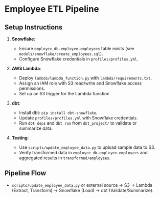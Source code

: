 # Employee ETL Pipeline

## Setup Instructions

1. **Snowflake**:
   - Ensure `employee_db.employee.employees` table exists (see `models/snowflake/create_employees.sql`).
   - Configure Snowflake credentials in `profiles/profiles.yml`.

2. **AWS Lambda**:
   - Deploy `lambda/lambda_function.py` with `lambda/requirements.txt`.
   - Assign an IAM role with S3 read/write and Snowflake access permissions.
   - Set up an S3 trigger for the Lambda function.

3. **dbt**:
   - Install dbt: `pip install dbt-snowflake`.
   - Update `profiles/profiles.yml` with Snowflake credentials.
   - Run `dbt deps` and `dbt run` from `dbt_project/` to validate or summarize data.

4. **Testing**:
   - Use `scripts/update_employee_data.py` to upload sample data to S3.
   - Verify transformed data in `employee_db.employee.employees` and aggregated results in `transformed/employees`.

## Pipeline Flow
- `scripts/update_employee_data.py` or external source → S3 → Lambda (Extract, Transform) → Snowflake (Load) → dbt (Validate/Summarize).